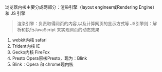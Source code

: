 浏览器内核主要分成两部分：渲染引擎（layout engineer或Rendering Engine）和 JS 引擎

> 渲染引擎：负责取得网页的内容,以及计算网页的显示方式等
> JS引擎则：解析和执行JavaScript 来实现网页的动态效果

1. webkit内核  safari
2. Trident内核  IE
3. Gecko内核  FireFox
4. Presto  Opera原核Presto，现为：Blink
5. Blink：Opera 和 chrome现内核